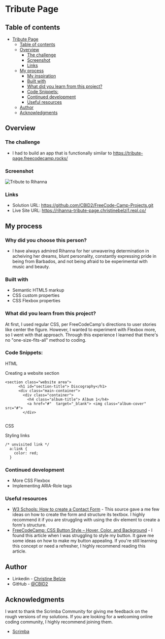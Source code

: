 # Tribute Page 
 ## Table of contents

- [Tribute Page](#tribute-page)
	- [Table of contents](#table-of-contents)
	- [Overview](#overview)
		- [The challenge](#the-challenge)
		- [Screenshot](#screenshot)
		- [Links](#links)
	- [My process](#my-process)
		- [My inspiration](#my-inspiration)
		- [Built with](#built-with)
		- [What did you learn from this project?](#what-did-you-learn)
		- [Code Snippets:](#code-snippets)
		- [Continued development](#continued-development)
		- [Useful resources](#useful-resources)
	- [Author](#author)
	- [Acknowledgments](#acknowledgments)


## Overview

### The challenge

- I had to build an app that is functionally similar to https://tribute-page.freecodecamp.rocks/


### Screenshot
![Tribute to Rihanna](https://user-images.githubusercontent.com/105683440/197928899-0f0913cb-824d-4d04-8c9b-a0ba31eff7ce.png)



### Links

- Solution URL: https://github.com/CBID2/FreeCode-Camp-Projects.git
- Live Site URL: https://rihanna-tribute-page.christinebelzi1.repl.co/

## My process
### Why did you choose this person?
- I have always admired Rihanna for her unwavering determination in acheiving her dreams, blunt personality, constantly expressing pride in being from Barbados, and not being afraid to be experimental with music and beauty.   
### Built with
- Semantic HTML5 markup
- CSS custom properties
- CSS Flexbox properties 
### What did you learn from this project?
At first, I used regular CSS, per FreeCodeCamp's directions to user stories like center the figure. However, I wanted to experiment with Flexbox more, so I went with that approach. Through this experience I learned that there's no "one-size-fits-all" method to coding. 

### Code Snippets:

 HTML

Creating a website section
```
<section class="website area">
      <h1 id="section-title"> Discography</h1> 
      <div class="main-container">
        <div class="container"> 
          <h4 class="album-title"> Album 1</h4> 
          <a href="#"  target="_blank"> <img class="album-cover" src="#">
        </div>
        
```

CSS

Styling links
```
/* unvisited link */
  a:link {
	color: red;
  }
 ``` 

### Continued development
- More CSS Flexbox
- Implementing ARIA-Role tags 



### Useful resources
<!-- Pick 2-3 sources that stood out to you. -->
- [W3 Schools: How to create a Contact Form](https://www.w3schools.com/howto/howto_css_contact_form.asp) - This source gave a me few ideas on how to create the form and structure its textbox. I highly recommend it if you are struggling with using the div element to create a form's structure. 
- [FreeCodeCamp: CSS Button Style – Hover, Color, and Background](https://www.freecodecamp.org/news/css-button-style-hover-color-and-background/) - I found this article when I was struggling to style my button. It gave me some ideas on how to make my button appealing. If you're still learning this concept or need a refresher, I highly recommend reading this article.


## Author

- Linkedin - [Christine Belzie](https://www.linkedin.com/in/christinebelzie)
- GitHub - [@CBID2](https://github.com/CBID2)



## Acknowledgments

I want to thank the Scrimba Community for giving me feedback on the rough versions of my solutions. If you are looking for a welcoming online coding community, I highly recommend joining them.

- [Scrimba](https://scrimba.com/)


